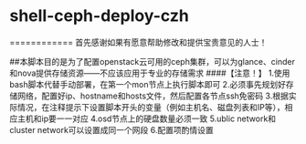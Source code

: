 # shell-ceph-deploy-czh
============
    首先感谢如果有愿意帮助修改和提供宝贵意见的人士！

##本脚本目的是为了配置openstack云可用的ceph集群，可以为glance、cinder和nova提供存储资源——不应该应用于专业的存储需求
####【注意！】
1.使用bash脚本代替手动部署，在第一个mon节点上执行脚本即可
2.必须事先规划好存储网络，配置好ip、hostname和hosts文件，然后配置各节点ssh免密码
3.根据实际情况，在注释提示下设置脚本开头的变量（例如主机名、磁盘列表和IP等），相应主机和ip要一一对应
4.osd节点上的硬盘数量必须一致
5.ublic network和cluster network可以设置成同一个网段
6.配置项酌情设置
